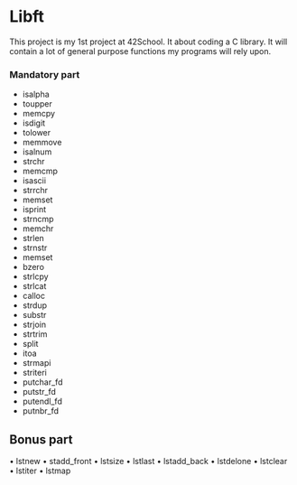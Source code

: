 # Libft
This project is my 1st project at 42School.
It about coding a C library.
It will contain a lot of general purpose functions my programs will rely upon.
### Mandatory part
- isalpha 
- toupper 
- memcpy 
- isdigit 
- tolower
- memmove
- isalnum
- strchr
- memcmp
- isascii
- strrchr
- memset
- isprint
- strncmp
- memchr
- strlen
- strnstr
- memset
- bzero
- strlcpy
- strlcat
- calloc
- strdup
- substr
- strjoin
- strtrim
- split
- itoa
- strmapi
- striteri
- putchar_fd
- putstr_fd
- putendl_fd
- putnbr_fd

## Bonus part
• lstnew • stadd_front • lstsize • lstlast • lstadd_back • lstdelone • lstclear • lstiter • lstmap

